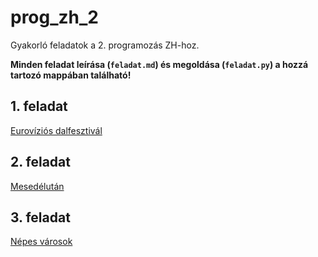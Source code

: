 # prog_zh_2
Gyakorló feladatok a 2. programozás ZH-hoz.

**Minden feladat leírása (`feladat.md`) és megoldása (`feladat.py`) a hozzá tartozó mappában található!**

## 1. feladat
[Eurovíziós dalfesztivál](https://progcont.hu/progcont/100363/?pid=201562) 

## 2. feladat
[Mesedélután](https://progcont.hu/progcont/100362/?pid=201561) 

## 3. feladat
[Népes városok](https://progcont.hu/progcont/100363/?pid=201565) 
